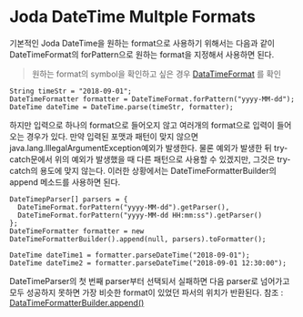 # Joda DateTime Multple Formats

기본적인 Joda DateTime을 원하는 format으로 사용하기 위해서는 다음과 같이 DateTimeFormat의 forPattern으로 원하는 format을 지정해서 사용하면 된다.
>원하는 format의 symbol을 확인하고 싶은 경우 [DataTimeFormat](https://www.joda.org/joda-time/apidocs/org/joda/time/format/DateTimeFormat.html) 를 확인
```
String timeStr = "2018-09-01";
DateTimeFormatter formatter = DateTimeFormat.forPattern("yyyy-MM-dd");
DateTime dateTime = DateTime.parse(timeStr, formatter);
```

하지만 입력으로 하나의 format으로 들어오지 않고 여러개의 format으로 입력이 들어오는 경우가 있다. 만약 입력된 포맷과 패턴이 맞지 않으면 java.lang.IllegalArgumentException예외가 발생한다. 물론 예외가 발생한 뒤 try-catch문에서 위의 예외가 발생했을 때 다른 패턴으로 사용할 수 있겠지만, 그것은 try-catch의 용도에 맞지 않는다.
이러한 상황에서는 DateTimeFormatterBuilder의 append 메소드를 사용하면 된다.
```
DateTimepParser[] parsers = {
  DateTimeFormat.forPattern("yyyy-MM-dd").getParser(),
  DateTimeFormat.forPattern("yyyy-MM-dd HH:mm:ss").getParser()
};
DateTimeFormatter formatter = new DateTimeFormatterBuilder().append(null, parsers).toFormatter();

DateTime dateTime1 = formatter.parseDateTime("2018-09-01");
DateTime dateTime2 = formatter.parseDateTime("2018-09-01 12:30:00");
```
DateTimeParser의 첫 번째 parser부터 선택되서 실패하면 다음 parser로 넘어가고 모두 성공하지 못하면 가장 비슷한 format이 있었던 파서의 위치가 반환된다.
참조 : [DataTimeFormatterBuilder.append()](http://joda-time.sourceforge.net/apidocs/org/joda/time/format/DateTimeFormatterBuilder.html#append%28org.joda.time.format.DateTimePrinter,%20org.joda.time.format.DateTimeParser%5B%5D%29)
